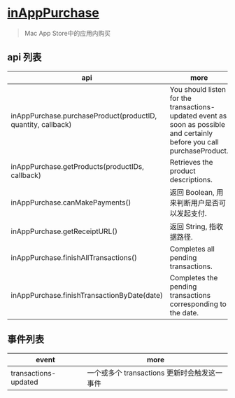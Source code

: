 # [inAppPurchase](https://electronjs.org/docs/api/in-app-purchase)

> Mac App Store中的应用内购买

## api 列表

| api                                                          | more                                                                                                                    |
| ------------------------------------------------------------ | ----------------------------------------------------------------------------------------------------------------------- |
| inAppPurchase.purchaseProduct(productID, quantity, callback) | You should listen for the transactions-updated event as soon as possible and certainly before you call purchaseProduct. |
| inAppPurchase.getProducts(productIDs, callback)              | Retrieves the product descriptions.                                                                                     |
| inAppPurchase.canMakePayments()                              | 返回 Boolean, 用来判断用户是否可以发起支付.                                                                             |
| inAppPurchase.getReceiptURL()                                | 返回 String, 指收据路径.                                                                                                |
| inAppPurchase.finishAllTransactions()                        | Completes all pending transactions.                                                                                     |
| inAppPurchase.finishTransactionByDate(date)                  | Completes the pending transactions corresponding to the date.                                                           |

## 事件列表

| event                | more                                         |
| -------------------- | -------------------------------------------- |
| transactions-updated | 一个或多个 transactions 更新时会触发这一事件 |